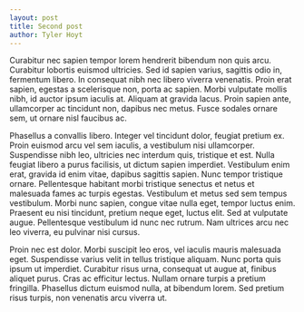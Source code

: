 ```yaml
---
layout: post
title: Second post
author: Tyler Hoyt
---
```


Curabitur nec sapien tempor lorem hendrerit bibendum non quis arcu. Curabitur lobortis euismod ultricies. Sed id sapien varius, sagittis odio in, fermentum libero. In consequat nibh nec libero viverra venenatis. Proin erat sapien, egestas a scelerisque non, porta ac sapien. Morbi vulputate mollis nibh, id auctor ipsum iaculis at. Aliquam at gravida lacus. Proin sapien ante, ullamcorper ac tincidunt non, dapibus nec metus. Fusce sodales ornare sem, ut ornare nisl faucibus ac.

Phasellus a convallis libero. Integer vel tincidunt dolor, feugiat pretium ex. Proin euismod arcu vel sem iaculis, a vestibulum nisi ullamcorper. Suspendisse nibh leo, ultricies nec interdum quis, tristique et est. Nulla feugiat libero a purus facilisis, ut dictum sapien imperdiet. Vestibulum enim erat, gravida id enim vitae, dapibus sagittis sapien. Nunc tempor tristique ornare. Pellentesque habitant morbi tristique senectus et netus et malesuada fames ac turpis egestas. Vestibulum et metus sed sem tempus vestibulum. Morbi nunc sapien, congue vitae nulla eget, tempor luctus enim. Praesent eu nisi tincidunt, pretium neque eget, luctus elit. Sed at vulputate augue. Pellentesque vestibulum id nunc nec rutrum. Nam ultrices arcu nec leo viverra, eu pulvinar nisi cursus.

Proin nec est dolor. Morbi suscipit leo eros, vel iaculis mauris malesuada eget. Suspendisse varius velit in tellus tristique aliquam. Nunc porta quis ipsum ut imperdiet. Curabitur risus urna, consequat ut augue at, finibus aliquet purus. Cras ac efficitur lectus. Nullam ornare turpis a pretium fringilla. Phasellus dictum euismod nulla, at bibendum lorem. Sed pretium risus turpis, non venenatis arcu viverra ut.


